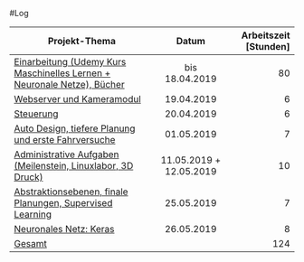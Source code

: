 #Log


| Projekt-Thema        | Datum           | Arbeitszeit [Stunden] |
| ------------- |:-------------:| -----:|
| [Einarbeitung (Udemy Kurs Maschinelles Lernen + Neuronale Netze), Bücher](project.md#initialisierung)   | bis 18.04.2019 | 80 |
| [Webserver und Kameramodul](project.md#kameramodul-und-webserver)   | 19.04.2019      |   6 |
| [Steuerung](project.md#Steuerung) | 20.04.2019      |    6 |
| [Auto Design, tiefere Planung und erste Fahrversuche](about.md) | 01.05.2019      |    7 |
| [Administrative Aufgaben (Meilenstein, Linuxlabor, 3D Druck)]() | 11.05.2019 + 12.05.2019      |    10 |
| [Abstraktionsebenen, finale Planungen, Supervised Learning](project.md##neuronales-netz) | 25.05.2019      |    7 |
| [Neuronales Netz: Keras](project.md#Steuerung) | 26.05.2019      |    8 |
| [Gesamt](project.md#Steuerung) |      |    124 |
